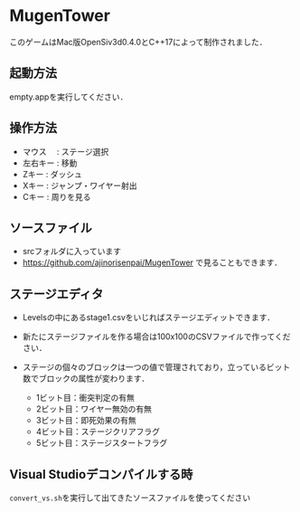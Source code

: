 MugenTower
=========
このゲームはMac版OpenSiv3d0.4.0とC++17によって制作されました．

## 起動方法
empty.appを実行してください．

## 操作方法

* マウス　  : ステージ選択
* 左右キー  : 移動
* Zキー     : ダッシュ
* Xキー     : ジャンプ・ワイヤー射出
* Cキー     : 周りを見る

## ソースファイル
* srcフォルダに入っています
* https://github.com/ajinorisenpai/MugenTower で見ることもできます．

## ステージエディタ
 * Levelsの中にあるstage1.csvをいじればステージエディットできます．
 * 新たにステージファイルを作る場合は100x100のCSVファイルで作ってください．

 * ステージの個々のブロックは一つの値で管理されており，立っているビット数でブロックの属性が変わります．
     * 1ビット目：衝突判定の有無
     * 2ビット目：ワイヤー無効の有無
     * 3ビット目：即死効果の有無
     * 4ビット目：ステージクリアフラグ
     * 5ビット目：ステージスタートフラグ

## Visual Studioデコンパイルする時
`convert_vs.sh`を実行して出てきたソースファイルを使ってください